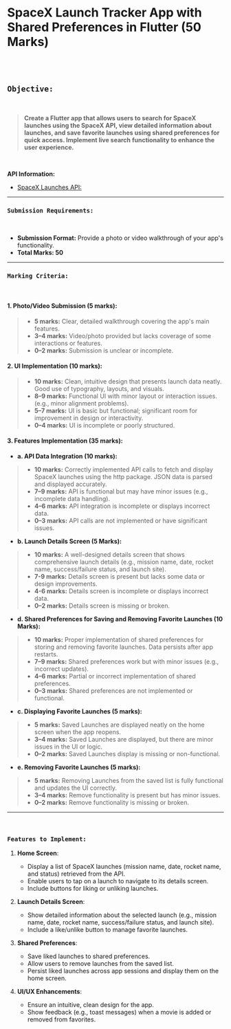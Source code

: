# SpaceX Launch Tracker App with Shared Preferences in Flutter (50 Marks)

<br><br>

## `Objective:`

<br>

> **Create a Flutter app that allows users to search for SpaceX launches using the SpaceX API, view detailed information about launches, and save favorite launches using shared preferences for quick access. Implement live search functionality to enhance the user experience.**

<br>

**API Information:** 
<br>

 * [SpaceX Launches API:](https://api.spacexdata.com/v4/launches) <br>

---

### `Submission Requirements:`

<br>

* **Submission Format:** Provide a photo or video walkthrough of your app's functionality.
* **Total Marks: 50**

---

### `Marking Criteria:`

<br>

#### 1. Photo/Video Submission (5 marks):

  > * **5 marks:** Clear, detailed walkthrough covering the app's main features.
  > * **3–4 marks:** Video/photo provided but lacks coverage of some interactions or features.
  > * **0–2 marks:** Submission is unclear or incomplete.

#### 2. UI Implementation (10 marks):

  > * **10 marks:** Clean, intuitive design that presents launch data neatly. Good use of typography, layouts, and visuals.
  > * **8–9 marks:** Functional UI with minor layout or interaction issues. (e.g., minor alignment problems).
  > * **5–7 marks:** UI is basic but functional; significant room for improvement in design or interactivity.
  > * **0–4 marks:** UI is incomplete or poorly structured.

#### 3. Features Implementation (35 marks):

  -  **a. API Data Integration (10 marks):**
    
  > * **10 marks:** Correctly implemented API calls to fetch and display SpaceX launches using the http package. JSON data is parsed and displayed accurately.
  > * **7–9 marks:** API is functional but may have minor issues (e.g., incomplete data handling).
  > * **4–6 marks:** API integration is incomplete or displays incorrect data.
  > * **0–3 marks:** API calls are not implemented or have significant issues.

  - **b. Launch Details Screen (5 Marks):**
    
  > * **10 marks:**  A well-designed details screen that shows comprehensive launch details (e.g., mission name, date, rocket name, success/failure status, and launch site).
  > * **7-9 marks:** Details screen is present but lacks some data or design improvements.
  > * **4-6 marks:** Details screen is incomplete or displays incorrect data.
  > * **0–2 marks:** Details screen is missing or broken.

  - **d. Shared Preferences for Saving and Removing Favorite Launches (10 Marks):**
    
  > * **10 marks:** Proper implementation of shared preferences for storing and removing favorite launches. Data persists after app restarts.
  > * **7–9 marks:** Shared preferences work but with minor issues (e.g., incorrect updates).
  > * **4–6 marks:** Partial or incorrect implementation of shared preferences.
  > * **0–3 marks:** Shared preferences are not implemented or functional.

  - **c. Displaying Favorite Launches (5 marks):**
    
  > * **5 marks:** Saved Launches are displayed neatly on the home screen when the app reopens.
  > * **3–4 marks:** Saved Launches are displayed, but there are minor issues in the UI or logic.
  > * **0–2 marks:** Saved Launches display is missing or non-functional.

   - **e. Removing Favorite Launches (5 marks):**
    
  > * **5 marks:** Removing Launches from the saved list is fully functional and updates the UI correctly.
  > * **3–4 marks:** Remove functionality is present but has minor issues.
  > * **0–2 marks:** Remove functionality is missing or broken.

---

<br>

### `Features to Implement:`

  1. **Home Screen**:
     - Display a list of SpaceX launches (mission name, date, rocket name, and status) retrieved from the API.
     - Enable users to tap on a launch to navigate to its details screen.
     - Include buttons for liking or unliking launches.

2. **Launch Details Screen**:
   - Show detailed information about the selected launch (e.g., mission name, date, rocket name, success/failure status, and launch site).
   - Include a like/unlike button to manage favorite launches.

3. **Shared Preferences**:
   - Save liked launches to shared preferences.
   - Allow users to remove launches from the saved list.
   - Persist liked launches across app sessions and display them on the home screen.

4. **UI/UX Enhancements**:
   - Ensure an intuitive, clean design for the app.
   - Show feedback (e.g., toast messages) when a movie is added or removed from favorites.
